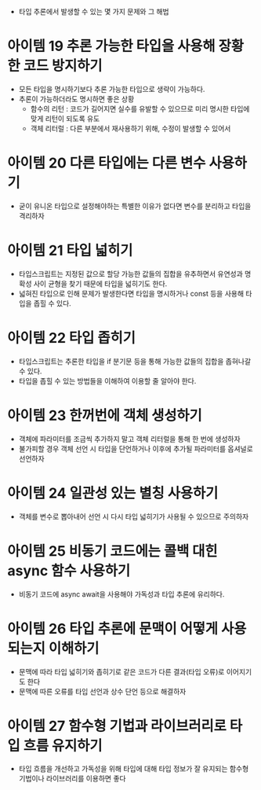 - 타입 추론에서 발생할 수 있는 몇 가지 문제와 그 해법

# 아이템 19 추론 가능한 타입을 사용해 장황한 코드 방지하기

- 모든 타입을 명시하기보다 추론 가능한 타입으로 생략이 가능하다.
- 추론이 가능하더라도 명시하면 좋은 상황
  - 함수의 리턴 : 코드가 길어지면 실수를 유발할 수 있으므로 미리 명시한 타입에 맞게 리턴이 되도록 유도
  - 객체 리터럴 : 다른 부분에서 재사용하기 위해, 수정이 발생할 수 있어서

# 아이템 20 다른 타입에는 다른 변수 사용하기

- 굳이 유니온 타입으로 설정해야하는 특별한 이유가 없다면 변수를 분리하고 타입을 격리하자

# 아이템 21 타입 넓히기

- 타입스크립트는 지정된 값으로 할당 가능한 값들의 집합을 유추하면서 유연성과 명확성 사이 균형을 찾기 때문에 타입을 넓히기도 한다.
- 넓혀진 타입으로 인해 문제가 발생한다면 타입을 명시하거나 const 등을 사용해 타입을 좁힐 수 있다.

# 아이템 22 타입 좁히기

- 타입스크립트는 추론한 타입을 if 분기문 등을 통해 가능한 값들의 집합을 좁혀나갈 수 있다.
- 타입을 좁힐 수 있는 방법들을 이해하여 이용할 줄 알아야 한다.

# 아이템 23 한꺼번에 객체 생성하기

- 객체에 파라미터를 조금씩 추가하지 말고 객체 리터럴을 통해 한 번에 생성하자
- 불가피할 경우 객체 선언 시 타입을 단언하거나 이후에 추가될 파라미터를 옵셔널로 선언하자

# 아이템 24 일관성 있는 별칭 사용하기

- 객체를 변수로 뽑아내어 선언 시 다시 타입 넓히기가 사용될 수 있으므로 주의하자

# 아이템 25 비동기 코드에는 콜백 대힌 async 함수 사용하기

- 비동기 코드에 async await을 사용해야 가독성과 타입 추론에 유리하다.

# 아이템 26 타입 추론에 문맥이 어떻게 사용되는지 이해하기

- 문맥에 따라 타입 넓히기와 좁히기로 같은 코드가 다른 결과(타입 오류)로 이어지기도 한다
- 문맥에 따른 오류를 타입 선언과 상수 단언 등으로 해결하자

# 아이템 27 함수형 기법과 라이브러리로 타입 흐름 유지하기

- 타입 흐름을 개선하고 가독성을 위해 타입에 대해 타입 정보가 잘 유지되는 함수형 기법이나 라이브러리를 이용하면 좋다
